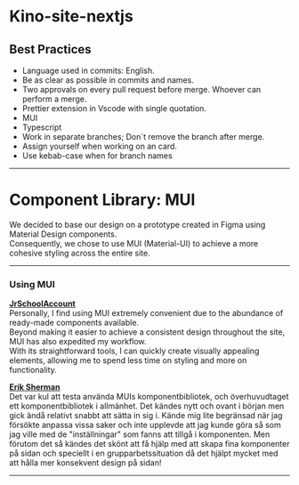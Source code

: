 # Kino-site-nextjs

## Best Practices

- Language used in commits: English.
- Be as clear as possible in commits and names.
- Two approvals on every pull request before merge. Whoever can perform a merge.
- Prettier extension in Vscode with single quotation.
- MUI
- Typescript
- Work in separate branches; Don´t remove the branch after merge.
- Assign yourself when working on an card.
- Use kebab-case when for branch names

---

# Component Library: MUI

We decided to base our design on a prototype created in Figma using Material Design components.
<br>Consequently, we chose to use MUI (Material-UI) to achieve a more cohesive styling across the entire site.

---

### Using MUI

**[JrSchoolAccount](https://github.com/JrSchoolAccount)**
<br>
Personally, I find using MUI extremely convenient due to the abundance of ready-made components available.
<br>Beyond making it easier to achieve a consistent design throughout the site, MUI has also expedited my workflow.
<br>With its straightforward tools, I can quickly create visually appealing elements, allowing me to spend less time on styling and more on functionality.

**[Erik Sherman](https://github.com/NelsonTheBrave)**
<br> Det var kul att testa använda MUIs komponentbibliotek, och överhuvudtaget ett komponentbibliotek i allmänhet. Det kändes nytt och ovant i början men gick ändå relativt snabbt att sätta in sig i. Kände mig lite begränsad när jag försökte anpassa vissa saker och inte upplevde att jag kunde göra så som jag ville med de "inställningar" som fanns att tillgå i komponenten. Men förutom det så kändes det skönt att få hjälp med att skapa fina komponenter på sidan och speciellt i en grupparbetssituation då det hjälpt mycket med att hålla mer konsekvent design på sidan!

---
